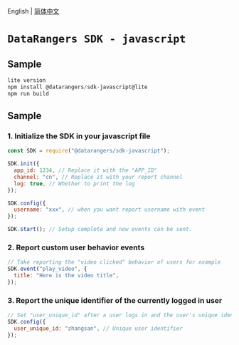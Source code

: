 English | [简体中文](./README.zh-CN.md)

# `DataRangers SDK - javascript`

## Sample

```javascript
lite version
npm install @datarangers/sdk-javascript@lite
npm run build
```

## Sample

### 1. Initialize the SDK in your javascript file

```javascript
const SDK = require("@datarangers/sdk-javascript");

SDK.init({
  app_id: 1234, // Replace it with the "APP_ID"
  channel: "cn", // Replace it with your report channel
  log: true, // Whether to print the log
});

SDK.config({
  username: "xxx", // when you want report username with event
});

SDK.start(); // Setup complete and now events can be sent.
```

### 2. Report custom user behavior events

```javascript
// Take reporting the "video clicked" behavior of users for example
SDK.event("play_video", {
  title: "Here is the video title",
});
```

### 3. Report the unique identifier of the currently logged in user

```javascript
// Set "user_unique_id" after a user logs in and the user's unique identifier is retrieved.
SDK.config({
  user_unique_id: "zhangsan", // Unique user identifier
});
```
